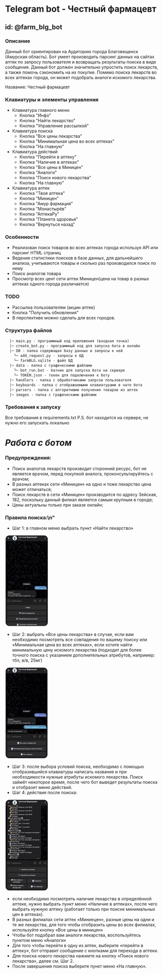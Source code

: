 # Telegram bot - Честный фармацевт
## id: @farm_blg_bot
### Описание
Данный бот ориентирован на Аудиторию города Благовещенск (Амурская область). 
Бот умеет производить парсинг данных на сайтах аптек по запросу пользователя и возвращать результаты 
поиска в виде сообщения. Данный бот должен значительно упростить поиск лекарств, а также помочь сэкономить 
на их покупке. Помимо поиска лекарств во всех аптеках города, он может подобрать аналоги искомого лекарства.

Название: Честный фармацевт

### Клавиатуры и элементы управления
* Клавиатура главного меню
  * Кнопка "Инфо"
  * Кнопка "Найти лекарство"
  * Кнопка "Управление рассылкой"
* Клавиатура поиска
  * Кнопка "Все цены лекарства"
  * Кнопка "Минимальная цена во всех аптеках"
  * Кнопка "На главную"
* Клавиатура действий
  * Кнопка "Перейти в аптеку"
  * Кнопка "Наличие в аптеках"
  * Кнопка "Все цены в Миницен"
  * Кнопка "Аналоги"
  * Кнопка "Поиск нового лекарства"
  * Кнопка "На главную"
* Клавиатура аптек
  * Кнопка "Твоя аптека"
  * Кнопка "Миницен"
  * Кнопка "Амур фармация"
  * Кнопка "Монастырёв"
  * Кнопка "АптекаРу"
  * Кнопка "Планета здоровья"
  * Кнопка "Вернуться назад"

  
### Особенности
* Реализован поиск товаров во всех аптеках города используя API или парсинг HTML страниц
* Ведение статистики поисков в базе данных, для дальнейшего анализа, учитываются товары и сколько раз производился поиск по нему
* Поиск аналогов товара
* Просмотр всех цент сети аптек Миницен(цена на товар в разных аптеках одного города различается)

### TODO
* Рассылка пользователям (акции аптек)
* Кнопка "Получить обновления"
* В перспективе можно сделать для всех городов.

### Структура файлов

      |─ main.py - программный код приложения (входная точка)
      |─ create_bot.py - программный код для запуска бота в онлайн
      |─ DB - папка содержащая базу данных и запросы к ней
        └─ add_request.py - запросы к БД
        └─ farmBLG.sqlite - файл БД
      |─ data - папка с графическими файлами
        └─ bot_run.bat - батник для запуска бота на сервере
        └─ TOKEN.json - токен для подключения к боту
      |─ handlers - папка с обработчиками запрсов пользователя
      |─ keyboards - папка с отображаемыми клавиатурами в чате бота
      |─ parsers - папка с алгоритмами получения товаров из аптек
      |─ images - папка с графическими файлами


### Требования к запуску
Все требования в requirements.txt
P.S. бот находится на сервере, не нужно его запускать локально

# *Работа с ботом*

### Предупреждения:
* Поиск аналогов лекарств производит сторонний ресурс, бот не является врачом, перед покупкой аналога, проконсультируйтесь с врачом;
* В разных аптеках сети «Миницен» на одно и тоже лекарство цена может отличаться;
* Поиск лекарств в сети «Миницен» производится по адресу Зейская, 182, поскольку данный филиал является самым крупным в городе;
* Цены актуальны только при заказе онлайн;
### Правила поиска:\n"
* Шаг 1: в главном меню выбрать пункт «Найти лекарство»

![1](image/main.jpg)
* Шаг 2: выбрать «Все цены лекарства» в случае, если вам необходимо посмотреть все совпадения по вашему поиску или «Минимальная цена во всех аптеках», если хотите найти минимальную цену искомого лекарства (подходит для более точного поиска с указанием дополнительных атрибутов, например: тбл, в/в, 25мг)

![2](image/search.jpg)
* Шаг 3: после выбора условий поиска, необходимо с помощью отобразившийся клавиатуры написать название и при необходимости нужные атрибуты искомого лекарства. Поиск займёт некоторое время, после чего бот выведет результаты поиска и отобразит меню действий.
* Шаг 4: действия после поиска:

![3](image/menu.jpg)
  * если необходимо посмотреть наличие лекарства в определённой аптеке, нужно выбрать пункт меню «Наличие в аптеках», после чего выбрать нужную аптеку (работает только при поиске минимальных цен в аптеках).
  * В разных филиалах сети аптек «Миниецен», разные цены на одни и те же лекарства, для того чтобы отобразить цены во всех филиалах, используйте кнопку «Все цены в миницен»
  * Чтобы бот подобрал вам аналоги лекарства, воспользуйтесь пунктом меню «Аналоги»
  * Для того чтобы перейти в одну из аптек, выберите «перейти в аптеку», бот отправит сообщение с кнопками для перехода в аптеки.
  * Для поиска нового лекарства нажмите на кнопку «Поиск нового лекарства», далее см. Шаг 2.
  * После завершения поиска выберите пункт меню «На главную».




